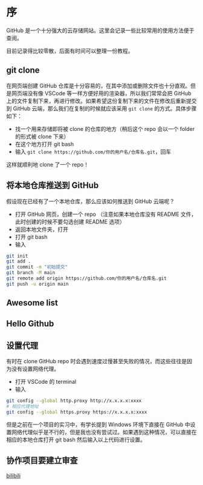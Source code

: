 # 序

GitHub 是一个十分强大的云存储网站。这里会记录一些比较常用的使用方法便于查阅。

目前记录得比较零散，后面有时间可以整理一份教程。

## git clone

在网页端创建 GitHub 仓库是十分容易的，在其中添加或删除文件也十分直观。但是网页端没有像 VSCode 等一样方便好用的渲染器，所以我们常常会把 GitHub 上的文件复制下来，再进行修改。如果希望这份复制下来的文件在修改后重新提交到 GitHub 云端，那么我们在复制的时候就应该采用 `git clone` 的方式。具体步骤如下：

- 找一个用来存储即将被 clone 的仓库的地方（稍后这个 repo 会以一个 folder 的形式被 clone 下来）
- 在这个地方打开 git bash
- 输入 `git clone https://github.com/你的用户名/仓库名.git`，回车

这样就顺利地 clone 了一个 repo！

## 将本地仓库推送到 GitHub

假设现在已经有了一个本地仓库，那么应该如何推送到 GitHub 云端呢？

- 打开 GitHub 网页，创建一个 repo （注意如果本地仓库没有 README 文件，此时创建的时候不要勾选创建 README 选项）
- 返回本地文件夹，打开
- 打开 git bash
- 输入 
```bash
git init
git add .
git commit -m "初始提交"
git branch -M main
git remote add origin https://github.com/你的用户名/仓库名.git
git push -u origin main
```

## Awesome list

## Hello Github

## 设置代理

有时在 clone GitHub repo 时会遇到速度过慢甚至失败的情况，而这些往往是因为没有设置网络代理。

- 打开 VSCode 的 terminal
- 输入

```bash
git config --global http.proxy http://x.x.x.x:xxxx 
# 相应代理地址
git config --global https.proxy https://x.x.x.x:xxxx
```

但是之前在一个项目的实习中，有学长提到 Windows 环境下直接在 GitHub 中设置网络代理似乎是不行的，但是我也没有尝试过。如果遇到这种情况，可以直接在相应的本地仓库打开 git bash 然后输入以上代码进行设置。

## 协作项目要建立审查

[bilibili](https://www.bilibili.com/video/BV1udEuzrEa7?spm_id_from=333.788.videopod.sections&vd_source=511a91ef2f7b2b1dbc28ac62a47dadae)